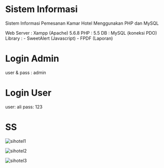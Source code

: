 # Sistem Informasi
Sistem Informasi Pemesanan Kamar Hotel Menggunakan PHP dan MySQL

Web Server : Xampp (Apache) 5.6.8
PHP : 5.5
DB : MySQL (koneksi PDO)
Library : - SweetAlert (Javascript) - FPDF (Laporan)

# Login Admin
  user & pass : admin
# Login User
  user: ali 
  pass: 123

# SS
![sihotel1](https://github.com/user-attachments/assets/b4163420-88ad-4da7-a3d8-a69b15fdac2c)

![sihotel2](https://github.com/user-attachments/assets/97acecc8-291e-4028-bee2-0e3adc3e1fa5)

![sihotel3](https://github.com/user-attachments/assets/4d45dc19-9000-4c81-ba59-4b62487fad42)

